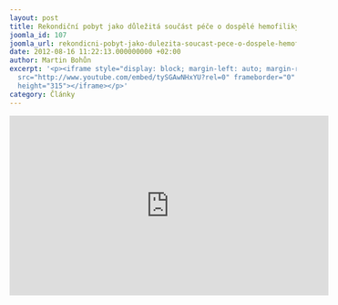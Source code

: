```yaml
---
layout: post
title: Rekondiční pobyt jako důležitá součást péče o dospělé hemofiliky
joomla_id: 107
joomla_url: rekondicni-pobyt-jako-dulezita-soucast-pece-o-dospele-hemofiliky
date: 2012-08-16 11:22:13.000000000 +02:00
author: Martin Bohůn
excerpt: '<p><iframe style="display: block; margin-left: auto; margin-right: auto;"
  src="http://www.youtube.com/embed/tySGAwNHxYU?rel=0" frameborder="0" width="560"
  height="315"></iframe></p>'
category: Články
---
```

<p><iframe style="display: block; margin-left: auto; margin-right: auto;" src="http://www.youtube.com/embed/tySGAwNHxYU?rel=0" frameborder="0" width="560" height="315"></iframe></p>
